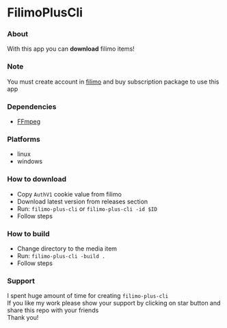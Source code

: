 # FilimoPlusCli

### About

With this app you can **download** filimo items!

### Note

You must create account in [filimo](https://www.filimo.com) and buy subscription package to use this app

### Dependencies

+ [FFmpeg](https://www.ffmpeg.org)

### Platforms

+ linux
+ windows

### How to download

+ Copy `AuthV1` cookie value from filimo
+ Download latest version from releases section
+ Run: `filimo-plus-cli` or `filimo-plus-cli -id $ID`
+ Follow steps

### How to build

+ Change directory to the media item
+ Run: `filimo-plus-cli -build .`
+ Follow steps

### Support

I spent huge amount of time for creating `filimo-plus-cli`  
If you like my work please show your support by clicking on star button and share this repo with your friends  
Thank you!
